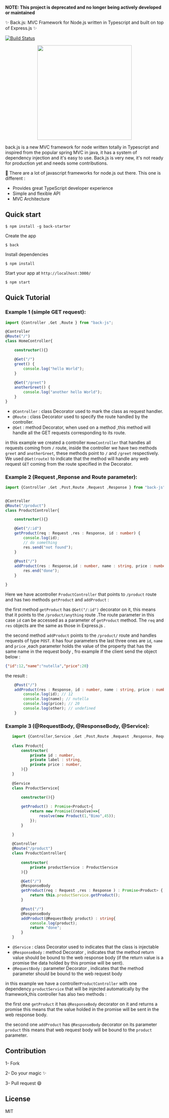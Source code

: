 **NOTE: This project is deprecated and no longer being actively developed or maintained**


:sparkles: Back.js: MVC Framework for Node.js written in Typescript and built on top of Express.js :sparkles:

[![Build Status](https://travis-ci.org/bougarfaoui/back.svg?branch=master)](https://travis-ci.org/bougarfaoui/back)


<p align="center">

  <img  height="300" src="http://i67.tinypic.com/2h807k1.png" >

</p>


back.js is a new MVC framework for node written totally in Typescript and inspired from the popular spring MVC in java,
it has a system of dependency injection and it's easy to use. Back.js is very new, it's not ready for production yet and needs some contributions.


:star2: There are a lot of javascript frameworks for node.js out there. This one is different :
 - Provides great TypeScript developer experience
 - Simple and flexible API
 - MVC Architecture

## Quick start

```
$ npm install -g back-starter
```
Create the app
```
$ back
```
Install dependencies
```
$ npm install
```
Start your app at ``` http://localhost:3000/ ```
```
$ npm start
```
## Quick Tutorial
### Example 1 (simple GET request):
```ts
import {Controller ,Get ,Route } from "back-js";

@Controller
@Route("/")
class HomeController{

    constructor(){}

    @Get("/")
    greet() {
        console.log("hello World");
    }
    
    @Get("/greet")
    anotherGreet() {
        console.log("another hello World");
    }
} 

```
 - ```@Controller``` : class Decorator used to mark the class as request handler.
 - ```@Route``` : class Decorator used to specify the route handled by the controller.
 - ```@Get``` : method Decorator, when used on a method ,this method will handle all the GET requests corresponding to its route.

in this example we created a controller ```HomeController``` that handles all requests coming from ```/``` route, inside the controller we have two methods ```greet``` and ```anotherGreet```, these methods point to ```/``` and ```/greet``` respectively. We used ```@Get(route)``` to indicate that the method will handle any web request ```GET``` coming from the route specified in the Decorator.


### Example 2 (Request ,Reponse and Route parameter):
```ts
import {Controller ,Get ,Post,Route ,Request ,Response } from "back-js";


@Controller
@Route("/product")
class ProductController{

    constructor(){}

    @Get("/:id")
    getProduct(req : Request ,res : Response, id : number) {
        console.log(id);
        // do something
        res.send("not found");
    }
    
    @Post("/")
    addProduct(res : Response,id : number, name : string, price : number){
        res.end("done");
    }

}
```
Here we have acontroller ```ProductController``` that points to ```/product``` route and has two methods ```getProduct``` and ```addProduct``` :

the first method ```getProduct``` has ```@Get("/:id")``` decorator on it, this means that it points to the ```/product/anything``` route .The route parameter in this case ```id``` can be accessed as a parameter of ```getProduct``` method. The ```req``` and ```res``` objects are the same as those in Express.js .

the second method ```addProduct``` points to the ```/product/``` route and handles requests of type ```POST```. it has four parameters the last three ones are ```id```, ```name``` and ```price``` ,each parameter holds the value of the property that has the same name in the request body , fro example if the client send the object below :

```json
{"id":12,"name":"nutella","price":20}
```

the result :
```ts
    @Post("/")
    addProduct(res : Response, id : number, name : string, price : number, other : string){
        console.log(id); // 12
        console.log(name); // nutella
        console.log(price); // 20
        console.log(other); // undefined
    }
```
 
### Example 3 (@RequestBody, @ResponseBody, @Service):
 
 ```ts
    import {Controller,Service ,Get ,Post,Route ,Request ,Response, RequestBody, ResponseBody } from "back-js";
    
    class Product{
        constructor(
            private id : number,
            private label : string,
            private price : number,
        ){}
    }
    
    @Service
    class ProductService{
    
        constructor(){}

        getProduct() : Promise<Product>{
            return new Promise((resolve)=>{
                resolve(new Product(1,"Bimo",45));
            });
        }

    }
   
    @Controller
    @Route("/product")
    class ProductController{
    
        constructor(
            private productService : ProductService
        ){}

        @Get("/")
        @ResponseBody
        getProduct(req : Request ,res : Response ) : Promise<Product> {
            return this.productService.getProduct();
        }   

        @Post("/")
        @ResponseBody
        addProduct(@RequestBody product) : string{
            console.log(product);
            return "done";
        }
    } 
 
 ```
 - ```@Service``` : class Decorator used to indicates that the class is injectable
 - ```@ResponseBody``` : method Decorator , indicates that the method return value should be bound to the web response body (if the return value is a promise the data holded by this promise will be sent).
 - ```@RequestBody``` : parameter Decorator , indicates that the method parameter should be bound to the web request body
 
in this example we have a controller```ProductController``` with one dependency ```productService``` that will be injected automatically by the framework,this controller has also two methods :

the first one ```getProduct``` it has ```@ResponseBody``` decorator on it and returns a promise this means that the value holded in the promise will be sent in the web response body.

the second one ```addProduct``` has ```@ResponseBody``` decorator on its parameter ```product``` this means that web request body will be bound to the ```product``` parameter.

## Contribution

1- Fork

2- Do your magic :sparkles:

3- Pull request :smile:

## License

MIT
